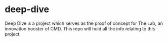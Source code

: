 # deep-dive
Deep Dive is a project which serves as the proof of concept for The Lab, an innovation booster of CMD. This repo will hold all the info relating to this project.
